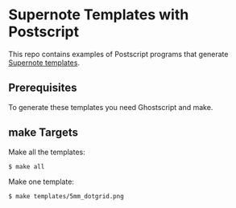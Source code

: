 # Supernote Templates with Postscript

This repo contains examples of Postscript programs that generate
[Supernote
templates](https://supernote.com/pages/various-templates-for-various-needs).

## Prerequisites

To generate these templates you need Ghostscript and make.

## make Targets

Make all the templates:

`$ make all`

Make one template:

`$ make templates/5mm_dotgrid.png`
